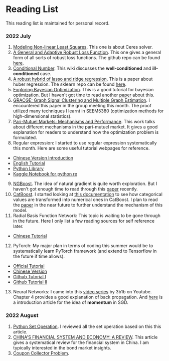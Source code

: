 # Reading List
This reading list is maintained for personal record.

### 2022 July
1. [Modeling Non-linear Least Squares](http://ceres-solver.org/nnls_modeling.html). This one is about Ceres solver.
2. [A General and Adaptive Robust Loss Function](https://openaccess.thecvf.com/content_CVPR_2019/papers/Barron_A_General_and_Adaptive_Robust_Loss_Function_CVPR_2019_paper.pdf). This one gives a general form of all sorts of robust loss functions. The github repo can be found [here](https://github.com/google-research/google-research/tree/master/robust_loss).
3. [Conditional Number](https://en.wikipedia.org/wiki/Condition_number). This wiki discusses the **well-conditioned** and **ill-conditioned** case.
4. [A robust hybrid of lasso and ridge regression](https://artowen.su.domains/reports/hhu.pdf). This is a paper about huber regression. The sklearn repo can be found [here](https://github.com/scikit-learn/scikit-learn/blob/baf0ea25d/sklearn/linear_model/_huber.py#L126).
5. [Exploring Bayesian Optimization](https://distill.pub/2020/bayesian-optimization/). This is a good tutorial for bayesian optimization. But I haven't got time to read another [paper](https://arxiv.org/pdf/1807.02811.pdf) about this.
6. [GRACGE: Graph Signal Clustering and Multiple Graph Estimation](https://ieeexplore.ieee.org/document/9756907). I encountered this paper in the group meeting this month. The proof utilized many techniques I learnt in SEEM5380 (optimization methods for high-dimensional statistics).
7. [Pari-Mutuel Markets: Mechanisms and Performance](https://web.stanford.edu/~yyye/scpmfinal.pdf). This work talks about different mechanisms in the pari-mutuel market. It gives a good explanation for readers to understand how the optimization problem is formulated.
8. Regular expression: I started to use regular expression systematically this month. Here are some useful tutorial webpages for reference. 
  - [Chinese Version Introduction](https://blog.techbridge.cc/2020/05/14/introduction-to-regular-expression/)
  - [English Tutorial](https://refrf.dev/)
  - [Python Library](https://docs.python.org/3/library/re.html)
  - [Kaggle Notebook for python re](https://www.kaggle.com/code/gauravduttakiit/regular-expressions/notebook)
9. [NGBoost](https://stanfordmlgroup.github.io/projects/ngboost/). The idea of natural gradient is quite worth exploration. But I haven't got enough time to read through this [paper](https://arxiv.org/pdf/1910.03225.pdf) recently.
10. [CatBoost](https://github.com/catboost). I started looking at [this documentation](https://catboost.ai/en/docs/concepts/algorithm-main-stages_cat-to-numberic) to see how categorical values are transformed into numerical ones in CatBoost. I plan to read the [paper](https://arxiv.org/pdf/1706.09516.pdf) in the near future to further understand the mechanism of this model.
11. Radial Basis Function Network: This topic is waiting to be gone through in the future. Here I only list a few reading sources for self reference later.
  - [Chinese Tutorial](https://zwindr.blogspot.com/2017/08/ml-radial-basis-function-network.html)
12. PyTorch: My major plan in terms of coding this summer would be to systematically learn PyTorch framework (and extend to Tensorflow in the future if time allows).
  - [Official Tutorial](https://pytorch.org/tutorials/)
  - [Chinese Version](https://pytorch-cn.readthedocs.io/zh/latest/package_references/torch-nn/)
  - [Github Tutorial I](https://github.com/yunjey/pytorch-tutorial)
  - [Github Tutorial II](https://github.com/MorvanZhou/PyTorch-Tutorial)
13. Neural Networks: I came into this [video series](https://www.youtube.com/playlist?list=PLZHQObOWTQDNU6R1_67000Dx_ZCJB-3pi) by 3b1b on Youtube. Chapter 4 provides a good explanation of back propagation. And [here](https://towardsdatascience.com/stochastic-gradient-descent-with-momentum-a84097641a5d) is a introduction article for the idea of **momentum** in SGD.


### 2022 August
1. [Python Set Operation](https://www.freecodecamp.org/news/python-set-operations-explained-with-examples/). I reviewed all the set operation based on this this article.
2. [CHINA'S FINANCIAL SYSTEM AND ECONOMY: A REVIEW](https://www.nber.org/system/files/working_papers/w30324/w30324.pdf). This article gives a systematical review for the financial system in China. I am typically interested in the bond market insights.
3. [Coupon Collector Problem](https://zh.m.wikipedia.org/zh/%E8%B4%88%E5%88%B8%E6%94%B6%E9%9B%86%E5%95%8F%E9%A1%8C).
